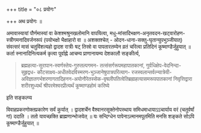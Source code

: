 +++
title = "०८ प्रयोगः"

+++
अथ प्रयोगः ॥

अमावास्यायां पौर्णमास्यां वा केशश्मश्रुनखलोमानि वापयित्वा, मधु-मांसादिभक्षण-अनृतवदन-खट्वारोहण- स्त्रीगमनादिवर्जनरूपं (पयोभक्षो भैक्षाहारो वा ॥ अशक्तश्चेत् - ओदन-धाना-सक्तु-घृतान्युपभुञ्जीयात्) संवत्सरं मासं चतुविंशत्यहो द्वादश रात्रीः षट् तिस्रो वा पापतारतम्येन व्रतं चरित्वा प्रतिदिनं कूष्माण्डैर्जुहुयात् ॥ कर्ता स्नानादिनित्यकर्म कृत्वा पूर्वाह्ने आचम्य प्राणानायम्य देशकालौ सङ्कीर्त्य, 

> ब्रह्महत्या-सुरापान-स्वर्णस्तेय-गुरुतल्पगमन- तत्संसर्गरूपमहापातकानां, गुर्वधिक्षेप-वेदनिन्दा-सुहृद्वध- कौटसाक्ष्य-अधीतवेदविस्मरण-भुञ्जानेषुपात्रपरित्याग- रजस्वलान्तर्वत्न्यात्रेयी-अविज्ञातगर्भशरणागतादिहनन-अयोनौरेतस्सेक-वृषलीपतित्वेतिब्रह्महत्यासमरूपपातकानां निवृत्तिद्वारा शरीरशुध्यर्थं श्रीपरमेश्वरप्रीत्यर्थं कूष्माण्डहोमं करिष्ये

इति सङ्कल्प्य

विवाहप्रकरणोक्तप्रकारेण सर्वं कुर्यात् । द्वादशर्चेन वैश्वानरसूक्तेनोपस्थाय समिधमाधायाऽऽचार्याय वरं (चतुर्वर्षां गां) ददाति । ततो यावच्छक्ति ब्राह्मणान्भोजयेत् ॥ यः सन्दिग्धेन पापेनाऽत्मानमपूतमिति मनसि शङ्कते सोऽपि कूष्माण्डैर्जुहुयात् ॥
